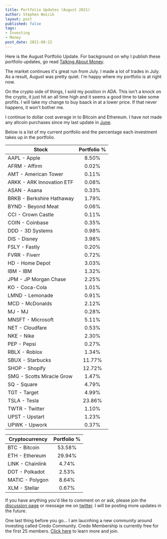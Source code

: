 ```yaml
---
title: Portfolio Updates (August 2021)
author: Stephen Woicik
layout: post
published: false
tags:
- Investing
- Money
post_date: 2021-08-22
---
```

Here is the August Portfolio Update. For background on why I publish these portfolio updates, go read [Talking About Money](https://swoicik.com/2020/talk-about-money).

The market continues it's great run from July. I made a lot of trades in July. As a result, August was pretty quiet. I'm happy where my portfolio is at right now. 

On the crypto side of things, I sold my position in ADA. This isn't a knock on the crypto, it just hit an all time high and it seems a good time to take some profits. I will take my change to buy baack in at a lower price. If that never happens, it won't bother me.

I continue to dollar cost average in to Bitcoin and Ethereum. I have not made any altcoin purchases since my last update in [June](https://swoicik.com/2021/june-portfolio-updates). 

Below is a list of my current portfolio and the percentage each investment takes up in the portfolio.

| Stock                       | Portfolio % |
| ---                         | :---:       |
| AAPL - Apple                | 8.50%       |
| AFRM - Affirm               | 0.02%       |
| AMT - American Tower        | 0.11%       |
| ARKK - ARK Innovation ETF   | 0.08%       |
| ASAN - Asana                | 0.33%       |
| BRKB - Berkshire Hathaway   | 1.79%       |
| BYND - Beyond Meat          | 0.06%       |
| CCI - Crown Castle          | 0.11%       |
| COIN - Coinbase             | 0.35%       |
| DDD - 3D Systems            | 0.98%       |
| DIS - Disney                | 3.98%       |
| FSLY - Fastly               | 0.20%       |
| FVRR - Fiverr               | 0.72%       |
| HD - Home Depot             | 3.03%       |
| IBM - IBM                   | 1.32%       |
| JPM - JP Morgan Chase       | 2.25%       |
| KO - Coca-Cola              | 1.01%       |
| LMND - Lemonade             | 0.91%       |
| MCD - McDonalds             | 2.12%       |
| MJ - MJ                     | 0.28%       |
| MNSFT - Microsoft           | 5.11%       |
| NET - Cloudfare             | 0.53%       |
| NKE - Nike                  | 2.30%       |
| PEP - Pepsi                 | 0.27%       |
| RBLX - Roblox               | 1.34%       |
| SBUX - Starbucks            | 11.77%      |
| SHOP - Shopify              | 12.72%      |
| SMG - Scotts Miracle Grow   | 1.47%       |
| SQ - Square                 | 4.79%       |
| TGT - Target                | 4.99%       |
| TSLA - Tesla                | 23.86%      |
| TWTR - Twitter              | 1.10%       |
| UPST - Upstart              | 1.23%       |
| UPWK - Upwork               | 0.37%       |


| Cryptocurrency              | Portfolio % |
| ---                         | :---:       |
| BTC - Bitcoin               | 53.58%      |
| ETH - Ethereum              | 29.94%      |
| LINK - Chainlink            | 4.74%       |
| DOT - Polkadot              | 2.53%       |
| MATIC - Polygon             | 8.64%       |
| XLM - Stellar               | 0.67%       |

If you have anything you'd like to comment on or ask, please join the [discussion page](https://github.com/swoicik/swoicik.github.io/discussions/18) or message me on [twitter](https://twitter.com/swoicik). I will be posting more updates in the future. 

One last thing before you go... I am laucnhing a new community around investing called Credo Community. Credo Membership is currently free for the first 25 members. [Click here](https://community.investwithcredo.com/home) to learn more and join. 
